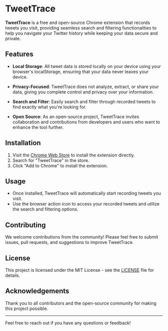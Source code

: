 # TweetTrace  

**TweetTrace** is a free and open-source Chrome extension that records tweets you visit, providing seamless search and filtering functionalities to help you navigate your Twitter history while keeping your data secure and private.  

## Features  

- **Local Storage**: All tweet data is stored locally on your device using your browser's localStorage, ensuring that your data never leaves your device.  
  
- **Privacy-Focused**: TweetTrace does not analyze, extract, or share your data, giving you complete control and privacy over your information.  

- **Search and Filter**: Easily search and filter through recorded tweets to find exactly what you're looking for.  

- **Open Source**: As an open-source project, TweetTrace invites collaboration and contributions from developers and users who want to enhance the tool further.  

## Installation  

1. Visit the [Chrome Web Store](https://chrome.google.com/webstore) to install the extension directly.  
2. Search for "TweetTrace" in the store.  
3. Click "Add to Chrome" to install the extension.  

## Usage  

- Once installed, TweetTrace will automatically start recording tweets you visit.  
- Use the browser action icon to access your recorded tweets and utilize the search and filtering options.  

## Contributing  

We welcome contributions from the community! Please feel free to submit issues, pull requests, and suggestions to improve TweetTrace.  

## License  

This project is licensed under the MIT License - see the [LICENSE](LICENSE) file for details.  

## Acknowledgements  

Thank you to all contributors and the open-source community for making this project possible.  

---  

Feel free to reach out if you have any questions or feedback!
